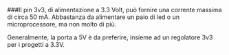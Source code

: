 ###Il pin 3v3, di alimentazione a 3.3 Volt, può fornire una corrente massima di circa 50 mA. Abbastanza da alimentare un paio di led o un microprocessore, ma non molto di più.

Generalmente, la porta a 5V è da preferire, insieme ad un regolatore 3v3 per i progetti a 3.3V.
